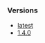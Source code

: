 ### Versions

+ [latest](http://uw-madison-doit.github.io/uw-frame/latest/)
+ [1.4.0](http://uw-madison-doit.github.io/uw-frame/1.4.0/)

